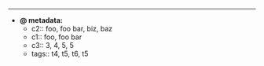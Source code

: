 
---
- **@ metadata:**
    - c2:: foo, foo bar, biz, baz
    - c1:: foo, foo bar
    - c3:: 3, 4, 5, 5
    - tags:: t4, t5, t6, t5
